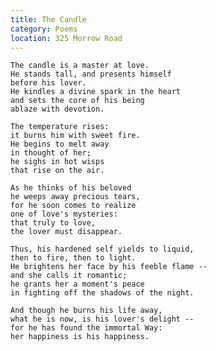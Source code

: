 ```yaml
---
title: The Candle
category: Poems
location: 325 Morrow Road
---
```


    The candle is a master at love.
    He stands tall, and presents himself
    before his lover.
    He kindles a divine spark in the heart
    and sets the core of his being
    ablaze with devotion.

    The temperature rises:
    it burns him with sweet fire.
    He begins to melt away
    in thought of her;
    he sighs in hot wisps
    that rise on the air.

    As he thinks of his beloved
    he weeps away precious tears,
    for he soon comes to realize
    one of love's mysteries:
    that truly to love,
    the lover must disappear.

    Thus, his hardened self yields to liquid,
    then to fire, then to light.
    He brightens her face by his feeble flame --
    and she calls it romantic;
    he grants her a moment's peace
    in fighting off the shadows of the night.

    And though he burns his life away,
    what he is now, is his lover's delight --
    for he has found the immortal Way:
    her happiness is his happiness.


